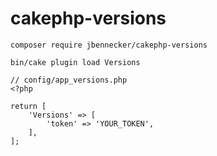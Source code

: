 # cakephp-versions

```
composer require jbennecker/cakephp-versions
```

```
bin/cake plugin load Versions
```

```
// config/app_versions.php
<?php

return [
    'Versions' => [
        'token' => 'YOUR_TOKEN',
    ],
];
```
